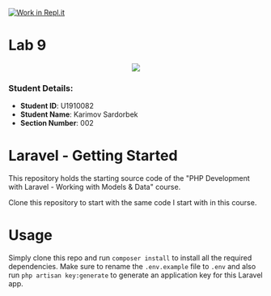 [![Work in Repl.it](https://classroom.github.com/assets/work-in-replit-14baed9a392b3a25080506f3b7b6d57f295ec2978f6f33ec97e36a161684cbe9.svg)](https://classroom.github.com/online_ide?assignment_repo_id=4699026&assignment_repo_type=AssignmentRepo)

# Lab 9
<p align="center"><img src="https://laravel.com/assets/img/components/logo-laravel.svg"></p>

### Student Details:

- **Student ID**: U1910082
- **Student Name**: Karimov Sardorbek
- **Section Number**: 002


# Laravel - Getting Started
This repository holds the starting source code of the "PHP Development with Laravel - Working with Models & Data" course.

Clone this repository to start with the same code I start with in this course.

# Usage
Simply clone this repo and run `composer install` to install all the required dependencies. Make sure to rename the `.env.example` file to `.env` and also run `php artisan key:generate` to generate an application key for this Laravel app.
